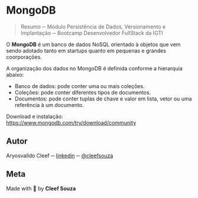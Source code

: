 # MongoDB
> Resumo ─ Módulo Persistência de Dados, Versionamento e Implantação ─ Bootcamp Desenvolvedor FullStack da IGTI

O **MongoDB** é um banco de dados NoSQL orientado à objetos que vem sendo adotado tanto em startups quanto em pequenas e grandes coorporações.

A organização dos dados no MongoDB é definida conforme a hierarquia abaixo:

- Banco de dados: pode conter uma ou mais coleções.
- Coleções: pode conter diferentes tipos de documentos.
- Documentos: pode conter tuplas de chave e valor em lista, vetor ou uma
referência à um documento.

Download e instalação: https://www.mongodb.com/try/download/community



## Autor
Aryosvalldo Cleef ─ [linkedin](https://www.linkedin.com/in/aryosvalldo-cleef/) ─ [@cleefsouza](https://github.com/cleefsouza)

## Meta
Made with 💚 by **Cleef Souza**
